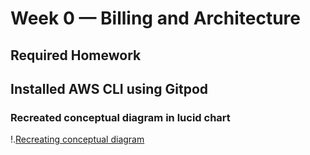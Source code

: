 # Week 0 — Billing and Architecture

## Required Homework

## Installed AWS CLI using Gitpod

### Recreated conceptual diagram in lucid chart

!.[Recreating conceptual diagram](Assets/Assets/Conceptual%20diagram.png)


